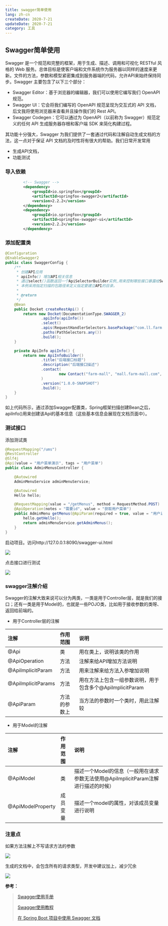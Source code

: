 ```yaml
---
title: swagger简单使用
lang: zh-cn
createDate: 2020-7-21
updateDate: 2020-7-21
category: 工具
---
```


## Swagger简单使用

Swagger 是一个规范和完整的框架，用于生成、描述、调用和可视化 RESTful 风格的 Web 服务。总体目标是使客户端和文件系统作为服务器以同样的速度来更新。文件的方法，参数和模型紧密集成到服务器端的代码，允许API来始终保持同步。Swagger 主要包含了以下三个部分：

* Swagger Editor：基于浏览器的编辑器，我们可以使用它编写我们 OpenAPI 规范。
* Swagger UI：它会将我们编写的 OpenAPI 规范呈现为交互式的 API 文档，后文我将使用浏览器来查看并且操作我们的 Rest API。
* Swagger Codegen：它可以通过为 OpenAPI（以前称为 Swagger）规范定义的任何 API 生成服务器存根和客户端 SDK 来简化构建过程。

其功能十分强大，Swagger 为我们提供了一套通过代码和注解自动生成文档的方法，这一点对于保证 API 文档的及时性将有很大的帮助。我们日常开发常用

* 生成API文档，
* 功能测试

### 导入依赖

~~~xml
        <!-- Swagger -->
        <dependency>
            <groupId>io.springfox</groupId>
            <artifactId>springfox-swagger2</artifactId>
            <version>2.2.2</version>
        </dependency>
        <dependency>
            <groupId>io.springfox</groupId>
            <artifactId>springfox-swagger-ui</artifactId>
            <version>2.2.2</version>
        </dependency>
~~~

### 添加配置类

~~~java
@Configuration
@EnableSwagger2
public class SwaggerConfig {
    /**
     * 创建API应用
     * apiInfo() 增加API相关信息
     * 通过select()函数返回一个ApiSelectorBuilder实例,用来控制哪些接口暴露给Swagger来展现，
     * 本例采用指定扫描的包路径来定义指定要建立API的目录。
     * 
     * @return
     */
    @Bean
    public Docket createRestApi() {
        return new Docket(DocumentationType.SWAGGER_2)
                .apiInfo(apiInfo())
                .select()
                .apis(RequestHandlerSelectors.basePackage("com.ll.farm.mall"))
                .paths(PathSelectors.any())
                .build();
    }

    private ApiInfo apiInfo() {
        return new ApiInfoBuilder()
                .title("后端接口标题")
                .description("后端接口描述")
                .contact(
                        new Contact("farm-mall", "mall.farm-mall.com", "farm-mall@mall.com")
                )
                .version("1.0.0-SNAPSHOT")
                .build();
    }
}

~~~

如上代码所示，通过添加Swagger配置类，Spring框架扫描创建Bean之后，apiInfo()用来创建该Api的基本信息（这些基本信息会展现在文档页面中）。

### 测试接口

添加测试类

~~~java
@RequestMapping("/ums")
@RestController
@Slf4j
@Api(value = "用户菜单演示", tags = "用户菜单")
public class AdminMenusController {

    @Autowired
    AdminMenuService adminMenuService;

    @Autowired
    Hello hello;

    @RequestMapping(value = "/getMenus", method = RequestMethod.POST)
    @ApiOperation(notes = "需要id", value = "获取用户菜单")
    public AdminMenu getMenus(@ApiParam(required = true, value = "用户id") @RequestBody Integer userId) {
        hello.getHello();
        return adminMenuService.getAdminMenus();
    }
}

~~~

启动项目。访问http://127.0.0.1:8090/swagger-ui.html

![](https://gitee.com/ching7777/gitee_graph_bed/raw/master/img/20200721150358.png)

点击接口进行测试

![](https://gitee.com/ching7777/gitee_graph_bed/raw/master/img/20200721150535.png)

### swagger注解介绍

Swagger的注解大致来说可以分为两类，一类是用于Controller层，就是我们的接口；还有一类是用于Model的，也就是一些POJO类，比如用于接收参数的类呀、返回给前端的。

* 用于Controller层的注解

| 注解               | 作用范围     | 说明                                                      |
| :----------------- | :----------- | :-------------------------------------------------------- |
| @Api               | 类           | 用在类上，说明该类的作用                                  |
| @ApiOperation      | 方法         | 注解来给API增加方法说明                                   |
| @ApiImplicitParam  | 方法         | 用来注解来给方法入参增加说明                              |
| @ApiImplicitParams | 方法         | 用在方法上包含一组参数说明，用于包含多个@ApiImplicitParam |
| @ApiParam          | 方法的参数上 | 当方法的参数时一个类时，用此注解较                        |

* 用于Model的注解

| 注解              | 作用范围 | 说明                                                                               |
| :---------------- | :------- | :--------------------------------------------------------------------------------- |
| @ApiModel         | 类       | 描述一个Model的信息（一般用在请求参数无法使用@ApiImplicitParam注解进行描述的时候） |
| @ApiModelProperty | 成员变量 | 描述一个model的属性，对该成员变量进行说明                                          |

### 注意点

如果方法注解上不写请求方法的参数

![](https://gitee.com/ching7777/gitee_graph_bed/raw/master/img/20200721151443.png)

生成的文档中，会包含所有的请求类型，开发中建议加上，减少冗余

![](https://gitee.com/ching7777/gitee_graph_bed/raw/master/img/20200721151531.png)

**参考：**

> [Swagger使用手册](https://www.jianshu.com/p/66a14ea07622)
>
> [Swagger使用教程](https://juzibiji.top/archives/14/)
>
> [在 Spring Boot 项目中使用 Swagger 文档](https://developer.ibm.com/zh/articles/j-using-swagger-in-a-spring-boot-project/)

